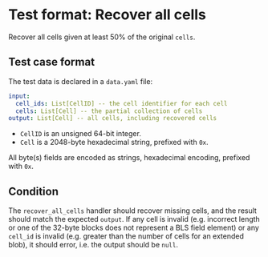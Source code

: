 # Test format: Recover all cells

Recover all cells given at least 50% of the original `cells`.

## Test case format

The test data is declared in a `data.yaml` file:

```yaml
input:
  cell_ids: List[CellID] -- the cell identifier for each cell
  cells: List[Cell] -- the partial collection of cells
output: List[Cell] -- all cells, including recovered cells
```

- `CellID` is an unsigned 64-bit integer.
- `Cell` is a 2048-byte hexadecimal string, prefixed with `0x`.

All byte(s) fields are encoded as strings, hexadecimal encoding, prefixed with `0x`.

## Condition

The `recover_all_cells` handler should recover missing cells, and the result should match the expected `output`. If any cell is invalid (e.g. incorrect length or one of the 32-byte blocks does not represent a BLS field element) or any `cell_id` is invalid (e.g. greater than the number of cells for an extended blob), it should error, i.e. the output should be `null`.
